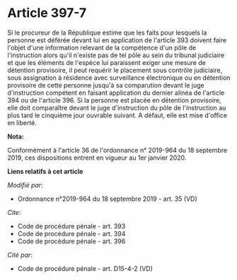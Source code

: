 # Article 397-7

Si le procureur de la République estime que les faits pour lesquels la personne est déférée devant lui en application de
l'article 393 doivent faire l'objet d'une information relevant de la compétence d'un pôle de l'instruction alors qu'il
n'existe pas de tel pôle au sein du   tribunal judiciaire et que les éléments de l'espèce lui paraissent exiger une mesure de
détention provisoire, il peut requérir le placement sous contrôle judiciaire, sous assignation à résidence avec surveillance
électronique ou en détention provisoire de cette personne jusqu'à sa comparution devant le juge d'instruction compétent en
faisant application du dernier alinéa de l'article 394 ou de l'article 396. Si la personne est placée en détention
provisoire, elle doit comparaître devant le juge d'instruction du pôle de l'instruction au plus tard le cinquième jour
ouvrable suivant. A défaut, elle est mise d'office en liberté.

**Nota:**

Conformément à l'article 36 de l'ordonnance n° 2019-964 du 18 septembre 2019, ces dispositions entrent en vigueur au 1er
janvier 2020.

**Liens relatifs à cet article**

_Modifié par_:

  - Ordonnance n°2019-964 du 18 septembre 2019 - art. 35 (VD)

_Cite_:

  - Code de procédure pénale - art. 393
  - Code de procédure pénale - art. 394
  - Code de procédure pénale - art. 396

_Cité par_:

  - Code de procédure pénale - art. D15-4-2 (VD)
